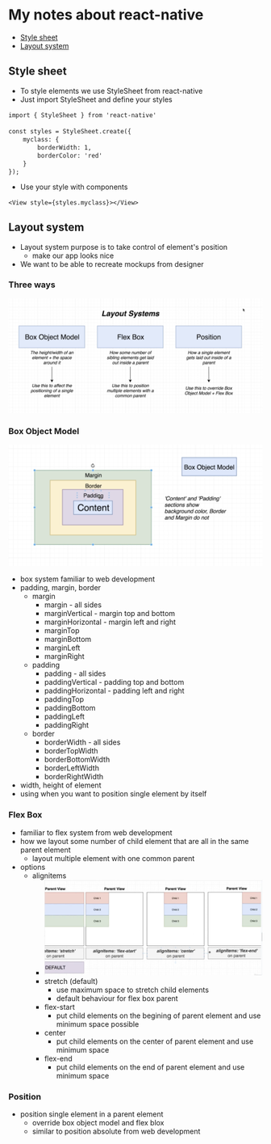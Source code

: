 # My notes about react-native

-   [Style sheet](#style-sheet)
-   [Layout system](#layout-system)

## Style sheet

-   To style elements we use StyleSheet from react-native
-   Just import StyleSheet and define your styles
```
import { StyleSheet } from 'react-native'

const styles = StyleSheet.create({
    myclass: {
        borderWidth: 1,
        borderColor: 'red'
    }
});
```
-   Use your style with components
```
<View style={styles.myclass}></View>
```

## Layout system

-   Layout system purpose is to take control of element's position
    -   make our app looks nice
-   We want to be able to recreate mockups from designer

### Three ways

![layout_system](https://raw.githubusercontent.com/pavelee/react-native-notes/main/assets/layout_system.png)

### Box Object Model
![layout_system](https://raw.githubusercontent.com/pavelee/react-native-notes/main/assets/box_object_model.png)
-   box system familiar to web development
-   padding, margin, border
    -   margin
        -   margin - all sides
        -   marginVertical - margin top and bottom
        -   marginHorizontal - margin left and right
        -   marginTop
        -   marginBottom
        -   marginLeft
        -   marginRight
    -   padding
        -   padding - all sides
        -   paddingVertical - padding top and bottom
        -   paddingHorizontal - padding left and right
        -   paddingTop
        -   paddingBottom
        -   paddingLeft
        -   paddingRight
    -   border
        -   borderWidth - all sides
        -   borderTopWidth
        -   borderBottomWidth
        -   borderLeftWidth
        -   borderRightWidth
-   width, height of element
-   using when you want to position single element by itself
### Flex Box
-   familiar to flex system from web development
-   how we layout some number of child element that are all in the same parent element
    -   layout multiple element with one common parent
-   options
    -   alignitems
        -   ![layout_system](https://raw.githubusercontent.com/pavelee/react-native-notes/main/assets/flex_box_alignitems.png)
        -   stretch (default)
            -   use maximum space to stretch child elements
            -   default behaviour for flex box parent
        -   flex-start
            -   put child elements on the begining of parent element and use minimum space possible
        -   center
            -   put child elements on the center of parent element and use minimum space
        -   flex-end
            -   put child elements on the end of parent element and use minimum space
### Position
-   position single element in a parent element
    -   override box object model and flex blox
    -   similar to position absolute from web development

